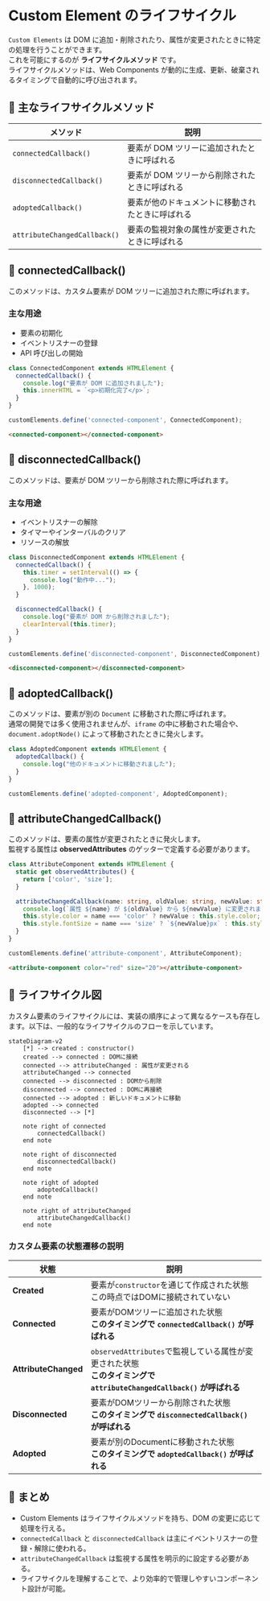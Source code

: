 # Custom Element のライフサイクル

`Custom Elements` は DOM に追加・削除されたり、属性が変更されたときに特定の処理を行うことができます。  
これを可能にするのが **ライフサイクルメソッド** です。  
ライフサイクルメソッドは、Web Components が動的に生成、更新、破棄されるタイミングで自動的に呼び出されます。


## 🔹 主なライフサイクルメソッド
| メソッド | 説明 |
|---|---|
| `connectedCallback()`       | 要素が DOM ツリーに追加されたときに呼ばれる |
| `disconnectedCallback()`    | 要素が DOM ツリーから削除されたときに呼ばれる |
| `adoptedCallback()`         | 要素が他のドキュメントに移動されたときに呼ばれる |
| `attributeChangedCallback()` | 要素の監視対象の属性が変更されたときに呼ばれる |

## 📌 connectedCallback()
このメソッドは、カスタム要素が DOM ツリーに追加された際に呼ばれます。  

### 主な用途
- 要素の初期化
- イベントリスナーの登録
- API 呼び出しの開始

```ts
class ConnectedComponent extends HTMLElement {
  connectedCallback() {
    console.log("要素が DOM に追加されました");
    this.innerHTML = `<p>初期化完了</p>`;
  }
}

customElements.define('connected-component', ConnectedComponent);
```

```html
<connected-component></connected-component>
```


## 📌 disconnectedCallback()
このメソッドは、要素が DOM ツリーから削除された際に呼ばれます。  

### 主な用途
- イベントリスナーの解除
- タイマーやインターバルのクリア
- リソースの解放

```ts
class DisconnectedComponent extends HTMLElement {
  connectedCallback() {
    this.timer = setInterval(() => {
      console.log("動作中...");
    }, 1000);
  }

  disconnectedCallback() {
    console.log("要素が DOM から削除されました");
    clearInterval(this.timer);
  }
}

customElements.define('disconnected-component', DisconnectedComponent);
```

```html
<disconnected-component></disconnected-component>
```


## 📌 adoptedCallback()
このメソッドは、要素が別の `Document` に移動された際に呼ばれます。  
通常の開発では多く使用されませんが、`iframe` の中に移動された場合や、`document.adoptNode()` によって移動されたときに発火します。

```ts
class AdoptedComponent extends HTMLElement {
  adoptedCallback() {
    console.log("他のドキュメントに移動されました");
  }
}

customElements.define('adopted-component', AdoptedComponent);
```


## 📌 attributeChangedCallback()
このメソッドは、要素の属性が変更されたときに発火します。  
監視する属性は **observedAttributes** のゲッターで定義する必要があります。

```ts
class AttributeComponent extends HTMLElement {
  static get observedAttributes() {
    return ['color', 'size'];
  }

  attributeChangedCallback(name: string, oldValue: string, newValue: string) {
    console.log(`属性 ${name} が ${oldValue} から ${newValue} に変更されました`);
    this.style.color = name === 'color' ? newValue : this.style.color;
    this.style.fontSize = name === 'size' ? `${newValue}px` : this.style.fontSize;
  }
}

customElements.define('attribute-component', AttributeComponent);
```

```html
<attribute-component color="red" size="20"></attribute-component>
```

## 🔹 ライフサイクル図

カスタム要素のライフサイクルには、実装の順序によって異なるケースも存在します。以下は、一般的なライフサイクルのフローを示しています。

```mermaid
stateDiagram-v2
    [*] --> created : constructor()
    created --> connected : DOMに接続
    connected --> attributeChanged : 属性が変更される
    attributeChanged --> connected
    connected --> disconnected : DOMから削除
    disconnected --> connected : DOMに再接続
    connected --> adopted : 新しいドキュメントに移動
    adopted --> connected
    disconnected --> [*]

    note right of connected
        connectedCallback()
    end note

    note right of disconnected
        disconnectedCallback()
    end note

    note right of adopted
        adoptedCallback()
    end note

    note right of attributeChanged
        attributeChangedCallback()
    end note 
```

### カスタム要素の状態遷移の説明
|状態|説明|
|---|---|
|**Created**|要素が`constructor`を通じて作成された状態<br>この時点ではDOMに接続されていない|
|**Connected**|要素がDOMツリーに追加された状態<br>**このタイミングで `connectedCallback()` が呼ばれる**|
|**AttributeChanged**|`observedAttributes`で監視している属性が変更された状態<br>**このタイミングで `attributeChangedCallback()` が呼ばれる**|
|**Disconnected**|要素がDOMツリーから削除された状態<br>**このタイミングで `disconnectedCallback()` が呼ばれる**|
|**Adopted**|要素が別のDocumentに移動された状態<br>**このタイミングで `adoptedCallback()` が呼ばれる**|


## 🔹 まとめ
- Custom Elements はライフサイクルメソッドを持ち、DOM の変更に応じて処理を行える。
- `connectedCallback` と `disconnectedCallback` は主にイベントリスナーの登録・解除に使われる。
- `attributeChangedCallback` は監視する属性を明示的に設定する必要がある。
- ライフサイクルを理解することで、より効率的で管理しやすいコンポーネント設計が可能。
